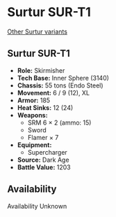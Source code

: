 # Surtur SUR-T1

[Other Surtur variants](../surtur.md)

## Surtur SUR-T1
- **Role:** Skirmisher
- **Tech Base:** Inner Sphere (3140)
- **Chassis:** 55 tons (Endo Steel)
- **Movement:** 6 / 9 (12), XL
- **Armor:** 185
- **Heat Sinks:** 12 (24)
- **Weapons:**
  - SRM 6 × 2 (ammo: 15)
  - Sword
  - Flamer × 7
- **Equipment:**
  - Supercharger
- **Source:** Dark Age
- **Battle Value:** 1203

## Availability

Availability Unknown

